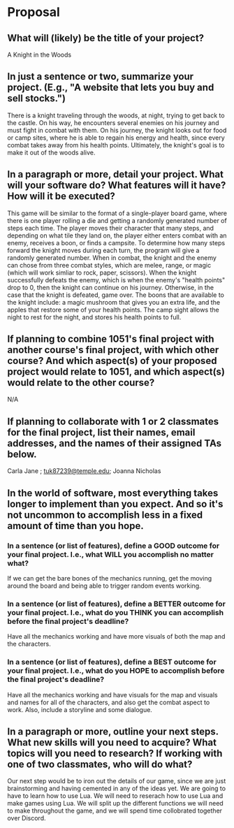 # Proposal

## What will (likely) be the title of your project?

A Knight in the Woods 

## In just a sentence or two, summarize your project. (E.g., "A website that lets you buy and sell stocks.")

There is a knight traveling through the woods, at night, trying to get back to the castle. On his way, he encounters several enemies on his journey and must fight in combat with them. On his journey, the knight looks out for food or camp sites, where he is able to regain his energy and health, since every combat takes away from his health points. Ultimately, the knight's goal is to make it out of the woods alive. 

## In a paragraph or more, detail your project. What will your software do? What features will it have? How will it be executed?

This game will be similar to the format of a single-player board game, where there is one player rolling a die and getting a randomly generated number of steps each time. The player moves their character that many steps, and depending on what tile they land on, the player either enters combat with an enemy, receives a boon, or finds a campsite. To determine how many steps forward the knight moves during each turn, the program will give a randomly generated number. When in combat, the knight and the enemy can chose from three combat styles, which are melee, range, or magic (which will work simliar to rock, paper, scissors). When the knight successfully defeats the enemy, which is when the enemy's "health points" drop to 0, then the knight can continue on his journey. Otherwise, in the case that the knight is defeated, game over. The boons that are available to the knight include: a magic mushroom that gives you an extra life, and the apples that restore some of your health points. The camp sight allows the night to rest for the night, and stores his health points to full. 

## If planning to combine 1051's final project with another course's final project, with which other course? And which aspect(s) of your proposed project would relate to 1051, and which aspect(s) would relate to the other course?

N/A

## If planning to collaborate with 1 or 2 classmates for the final project, list their names, email addresses, and the names of their assigned TAs below.

Carla Jane ; tuk87239@temple.edu; Joanna Nicholas

## In the world of software, most everything takes longer to implement than you expect. And so it's not uncommon to accomplish less in a fixed amount of time than you hope.

### In a sentence (or list of features), define a GOOD outcome for your final project. I.e., what WILL you accomplish no matter what?

If we can get the bare bones of the mechanics running, get the moving around the board and being able to trigger random events working. 

### In a sentence (or list of features), define a BETTER outcome for your final project. I.e., what do you THINK you can accomplish before the final project's deadline?

Have all the mechanics working and have more visuals of both the map and the characters.  

### In a sentence (or list of features), define a BEST outcome for your final project. I.e., what do you HOPE to accomplish before the final project's deadline?

Have all the mechanics working and have visuals for the map and visuals and names for all of the characters, and also get the combat aspect to work. Also, include a storyline and some dialogue. 

## In a paragraph or more, outline your next steps. What new skills will you need to acquire? What topics will you need to research? If working with one of two classmates, who will do what?

Our next step would be to iron out the details of our game, since we are just brainstorming and having cemented in any of the ideas yet. We are going to have to learn how to use Lua. We will need to reserach how to use Lua and make games using Lua. We will split up the different functions we will need to make throughout the game, and we will spend time collobrated together over Discord. 

